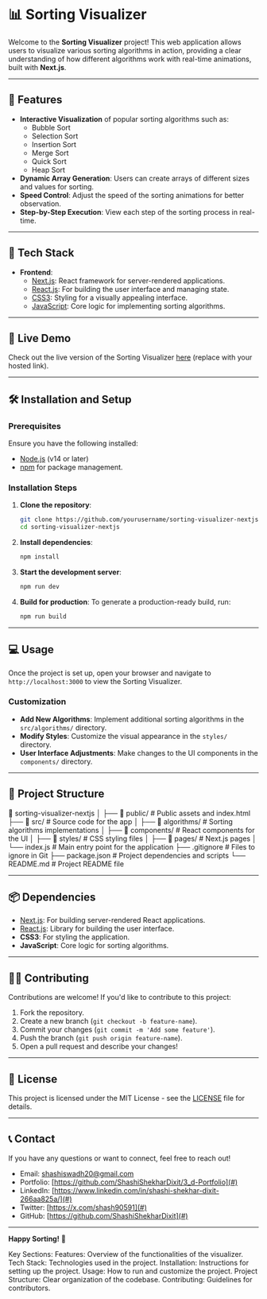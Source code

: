 # 📊 Sorting Visualizer

Welcome to the **Sorting Visualizer** project! This web application allows users to visualize various sorting algorithms in action, providing a clear understanding of how different algorithms work with real-time animations, built with **Next.js**.

---

## 🌟 **Features**

- **Interactive Visualization** of popular sorting algorithms such as:
  - Bubble Sort
  - Selection Sort
  - Insertion Sort
  - Merge Sort
  - Quick Sort
  - Heap Sort
- **Dynamic Array Generation**: Users can create arrays of different sizes and values for sorting.
- **Speed Control**: Adjust the speed of the sorting animations for better observation.
- **Step-by-Step Execution**: View each step of the sorting process in real-time.

---

## 🚀 **Tech Stack**

- **Frontend**:
  - [Next.js](https://nextjs.org/): React framework for server-rendered applications.
  - [React.js](https://reactjs.org/): For building the user interface and managing state.
  - [CSS3](https://developer.mozilla.org/en-US/docs/Web/CSS): Styling for a visually appealing interface.
  - [JavaScript](https://developer.mozilla.org/en-US/docs/Web/JavaScript): Core logic for implementing sorting algorithms.

---

## 🎨 **Live Demo**

Check out the live version of the Sorting Visualizer [here](#) (replace with your hosted link).

---

## 🛠️ **Installation and Setup**

### Prerequisites

Ensure you have the following installed:
- [Node.js](https://nodejs.org/) (v14 or later)
- [npm](https://www.npmjs.com/) for package management.

### Installation Steps

1. **Clone the repository**:
    ```bash
    git clone https://github.com/yourusername/sorting-visualizer-nextjs.git
    cd sorting-visualizer-nextjs
    ```

2. **Install dependencies**:
    ```bash
    npm install
    ```

3. **Start the development server**:
    ```bash
    npm run dev
    ```

4. **Build for production**:
    To generate a production-ready build, run:
    ```bash
    npm run build
    ```

---

## 💻 **Usage**

Once the project is set up, open your browser and navigate to `http://localhost:3000` to view the Sorting Visualizer.

### Customization

- **Add New Algorithms**: Implement additional sorting algorithms in the `src/algorithms/` directory.
- **Modify Styles**: Customize the visual appearance in the `styles/` directory.
- **User Interface Adjustments**: Make changes to the UI components in the `components/` directory.

---

## 📁 **Project Structure**

📂 sorting-visualizer-nextjs │ ├── 📂 public/ # Public assets and index.html ├── 📂 src/ # Source code for the app │ ├── 📂 algorithms/ # Sorting algorithms implementations │ ├── 📂 components/ # React components for the UI │ ├── 📂 styles/ # CSS styling files │ ├── 📂 pages/ # Next.js pages │ └── index.js # Main entry point for the application ├── .gitignore # Files to ignore in Git ├── package.json # Project dependencies and scripts └── README.md # Project README file


---

## 📦 **Dependencies**

- [Next.js](https://nextjs.org/): For building server-rendered React applications.
- [React.js](https://reactjs.org/): Library for building the user interface.
- **CSS3**: For styling the application.
- **JavaScript**: Core logic for sorting algorithms.

---

## 👨‍💻 **Contributing**

Contributions are welcome! If you'd like to contribute to this project:

1. Fork the repository.
2. Create a new branch (`git checkout -b feature-name`).
3. Commit your changes (`git commit -m 'Add some feature'`).
4. Push the branch (`git push origin feature-name`).
5. Open a pull request and describe your changes!

---

## 📜 **License**

This project is licensed under the MIT License - see the [LICENSE](LICENSE) file for details.

---

## 📞 **Contact**

If you have any questions or want to connect, feel free to reach out!

- Email: shashiswadh20@gmail.com
- Portfolio: [https://github.com/ShashiShekharDixit/3_d-Portfolio](#)
- LinkedIn: [https://www.linkedin.com/in/shashi-shekhar-dixit-266aa825a/](#)
- Twitter: [https://x.com/shash90591](#)
- GitHub: [https://github.com/ShashiShekharDixit](#)

---

**Happy Sorting!** 🎉

Key Sections:
Features: Overview of the functionalities of the visualizer.
Tech Stack: Technologies used in the project.
Installation: Instructions for setting up the project.
Usage: How to run and customize the project.
Project Structure: Clear organization of the codebase.
Contributing: Guidelines for contributors.